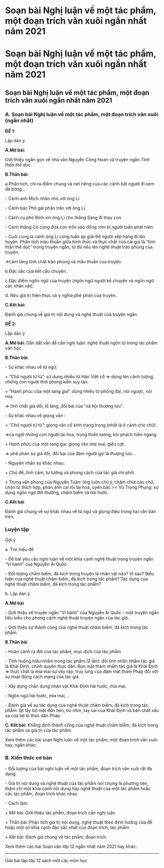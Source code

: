 # Soạn bài Nghị luận về một tác phẩm, một đoạn trích văn xuôi ngắn nhất năm 2021

# Soạn bài Nghị luận về một tác phẩm, một đoạn trích văn xuôi ngắn nhất năm 2021

## Soạn bài Nghị luận về một tác phẩm, một đoạn trích văn xuôi ngắn nhất năm 2021

### **A. Soạn bài Nghị luận về một tác phẩm, một đoạn trích văn xuôi (ngắn nhất)**

**ĐỀ 1:**

Lập dàn ý

**A.Mở bài:**

Giới thiệu ngắn gọn về nhà văn Nguyễn Công Hoan và truyện ngắn _Tinh thần thể dục._

**B.Thân bài:**

a.Phân tích, chỉ ra điểm chung và nét riêng của các cảnh bắt người đi xem đá bóng...

\- Cảnh anh Mịch nhăn nhó với ông Lí.

\- Cảnh bác Phô gái phân trần với ông Lí.

\- Cảnh cụ phó Bính xin ông Lí cho thằng Sang đi thay con.

\- Cảnh thằng Cò cùng đứa con trốn vào đống rơm bị người tuần phát hiện.

\- Cuối cùng là cảnh ông Lí cùng tuần áp giải 94 người xếp hàng đi lên huyện. Phân tích mâu thuẫn giữa hình thức và thực chất của cái gọi là “tinh thần thể dục” trong truyện ngắn, từ đó nêu lên nghệ thuật trào phúng của truyện.

⇒Làm tăng tính chất trào phúng và mâu thuẫn của truyện.

b.Đặc sắc của kết cấu chuyện.

c.Đặc điểm ngôn ngữ của truyện (ngôn ngữ người kể chuyện và ngôn ngữ các nhân vật).

d. Nêu giá trị hiện thực và ý nghĩa phê phán của truyện.

**C.Kết bài:**

Đánh giá chung về giá trị nội dung và nghệ thuật của truyện ngắn.

**ĐỀ 2:**

Lập dàn ý

**A.Mở bài:** Dẫn dắt vấn đề cần nghị luận: nghệ thuật ngôn từ trong tác phẩm văn học.

**B.Thân bài:**

\- Sự khác nhau về từ ngữ:

\+ “Chữ người tử tù”: sử dụng nhiều từ Hán Việt cổ ⇒ dựng lên cảnh tượng, những con người thời phong kiến suy tàn.

\+ “Hạnh phúc của một tang gia”: dùng nhiều từ phóng đại, nói ngược, nói mỉa. 

⇒ tính chất giả dối, lố lăng, đồi bại của “xã hội thượng lưu”.

\- Sự khác nhau về giọng văn :

\+ “Chữ người tử tù”: giọng văn cổ kính trang trọng (nhất là ở cảnh cho chữ).

⇒ca ngợi những con người tài hoa, trọng thiên lương, khí phách hiên ngang.

\+ Hạnh phúc của một tang gia: giọng văn mỉa mai, giễu cợt. 

⇒ phê phán sự giả dối, đồi bại của đám người gọi là thượng lưu…

\- Nguyên nhân sự khác nhau:

\+ Chủ đề, tình cảm, tư tưởng và phong cách của tác giả chi phối.

\+ Trong văn phong của Nguyễn Tuân: ông luôn chú ý, chăm chút câu chữ, chọn từ thích hợp, phản ánh cái tôi tài hoa, uyên bác >< Vũ Trọng Phụng: sử dụng ngôn ngữ đời thường, châm biếm và hài hước.

**C.Kết bài**

Đánh giá chung về sự khác nhau về từ ngữ và giọng điệu trong hai văn bản trên.

### Luyện tập

Gợi ý

a. Tìm hiểu đề

\- Đề bài yêu cầu nghị luận về một khía cạnh nghệ thuật trong truyện ngắn “Vi hành” của Nguyễn Ái Quốc.

\- Đối tượng châm biếm, đả kích trong truyện là nhân vật nào? Vì sao? Biểu hiện của nghệ thuật châm biếm, đả kích trong tác phẩm? Tác dụng của nghệ thuật châm biếm, đả kích trong tác phẩm?

b. Lập dàn ý

**A.Mở bài**

\- Giới thiệu về truyện ngắn “Vi hành” của Nguyễn Ái Quốc – một truyện ngắn tiêu biểu cho phong cách nghệ thuật truyện ngắn của tác giả.

\- Giới thiệu sự thành công của nghệ thuật châm biếm, đả kích trong tác phẩm.

**B.Thân bài**

\- Hoàn cảnh ra đời của tác phẩm, mục đích của tác phẩm.

\- Tình huống hiểu nhầm trong tác phẩm (2 lần): đôi tình nhân nhầm tác giả là Khải Định; chính quyền thực dân. Bọn mật thám nhầm tác giả là Khải Định ⇒ thực chất là mỉa mai sự vây ráp, truy lùng của đám mật thám Pháp đối với sự hoạt động cách mạng của tác giả.

\- Xây dựng chân dung nhân vật Khải Định hài hước, mỉa mai.

\- Ngôn ngữ hài hước, mỉa mai,…

\- Đánh giá về sự tác dụng của nghệ thuật châm biếm, đả kích trong tác phẩm: lật tẩy bộ mặt đớn hèn, bù nhìn, tay sai của Khải Định và bản chất xấu xa của bè lũ thực dân Pháp.

**C. Kết bài:** Khẳng định thành công của nghệ thuật châm biếm, đả kích trong tác phẩm và giá trị của tác phẩm.

Xem thêm các bài soạn Nghị luận về một tác phẩm, một đoạn trích văn xuôi hay, ngắn khác:

### **B. Kiến thức cơ bản**

\- Đối tượng của bài nghị luận về một tác phẩm, đoạn trích văn xuôi rất đa dạng:

\- Giá trị nội dung và nghệ thuật của tác phẩm nói chung là phương tiện, thậm chí một khía cạnh nội dung hay nghệ thuật của một tác phẩm hoặc các tác phẩm, đoạn trích khác nhau

\- Cách làm:

\+ Mở bài: Giới thiệu tác phẩm, đoạn trích cần nghị luận

\+ Thân bài: Phân tích giá trị nội dung, nghệ thuật theo định hướng của đề hoặc một số khía cạnh đặc sắc nhất của đoạn trích, tác phẩm

\+ Kết bài: Đánh giá chung về tác phẩm, đoạn trích.

Xem thêm các bài Soạn văn lớp 12 ngắn nhất năm 2021 hay khác:

* * *

Giải bài tập lớp 12 sách mới các môn học
